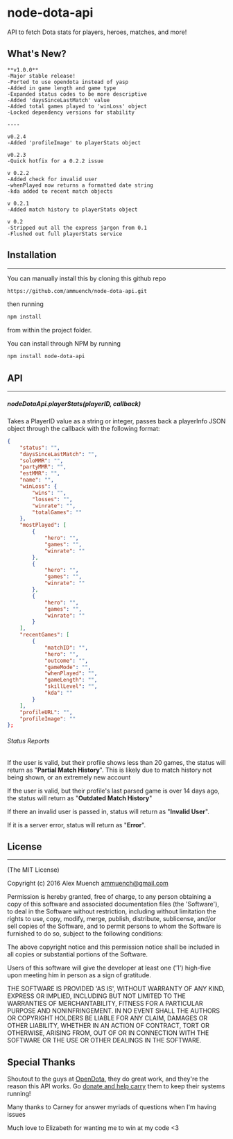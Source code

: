 # node-dota-api
API to fetch Dota stats for players, heroes, matches, and more!

## What's New? ##
    
    **v1.0.0**
    -Major stable release!
    -Ported to use opendota instead of yasp
    -Added in game length and game type
    -Expanded status codes to be more descriptive
    -Added 'daysSinceLastMatch' value
    -Added total games played to 'winLoss' object
    -Locked dependency versions for stability

    ----

    v0.2.4
    -Added 'profileImage' to playerStats object

    v0.2.3
    -Quick hotfix for a 0.2.2 issue

	v 0.2.2
	-Added check for invalid user
	-whenPlayed now returns a formatted date string
	-kda added to recent match objects

	v 0.2.1
	-Added match history to playerStats object

    v 0.2
    -Stripped out all the express jargon from 0.1
    -Flushed out full playerStats service

## Installation ##
------
You can manually install this by cloning this github repo
```bash
https://github.com/ammuench/node-dota-api.git
```
then running 
```bash
npm install
```
from within the project folder.

You can install through NPM by running
```bash
npm install node-dota-api
```

## API ##
------
##### nodeDotaApi.playerStats(*playerID*, *callback*)
Takes a PlayerID value as a string or integer, passes back a playerInfo JSON object through the callback with the following format:
```json
{
    "status": "",
    "daysSinceLastMatch": "",
    "soloMMR": "",
    "partyMMR": "",
    "estMMR": "",
    "name": "",
    "winLoss": {
        "wins": "",
        "losses": "",
        "winrate": "",
        "totalGames": ""
    },
    "mostPlayed": [
		{
            "hero": "",
            "games": "",
            "winrate": ""
        },
        {
            "hero": "",
            "games": "",
            "winrate": ""
        },
        {
            "hero": "",
            "games": "",
            "winrate": ""
        }
    ],
    "recentGames": [
		{
		    "matchID": "",
		    "hero": "",
		    "outcome": "",
            "gameMode": "",
		    "whenPlayed": "",
            "gameLength": "",
		    "skillLevel": "",
		    "kda": ""
		}
    ],
    "profileURL": "",
    "profileImage": ""
};
```
###### Status Reports

If the user is valid, but their profile shows less than 20 games, the status will return as "**Partial Match History**".  This is likely due to match history not being shown, or an extremely new account

If the user is valid, but their profile's last parsed game is over 14 days ago, the status will return as "**Outdated Match History**"

If there an invalid user is passed in, status will return as "**Invalid User**". 

If it is a server error, status will return as "**Error**".

## License ##
-----
(The MIT License)

Copyright (c) 2016 Alex Muench <ammuench@gmail.com>

Permission is hereby granted, free of charge, to any person obtaining a copy of this software and associated documentation files (the 'Software'), to deal in the Software without restriction, including without limitation the rights to use, copy, modify, merge, publish, distribute, sublicense, and/or sell copies of the Software, and to permit persons to whom the Software is furnished to do so, subject to the following conditions:

The above copyright notice and this permission notice shall be included in all copies or substantial portions of the Software.

Users of this software will give the developer at least one ('1') high-five upon meeting him in person as a sign of gratitude.

THE SOFTWARE IS PROVIDED 'AS IS', WITHOUT WARRANTY OF ANY KIND, EXPRESS OR IMPLIED, INCLUDING BUT NOT LIMITED TO THE WARRANTIES OF MERCHANTABILITY, FITNESS FOR A PARTICULAR PURPOSE AND NONINFRINGEMENT. IN NO EVENT SHALL THE AUTHORS OR COPYRIGHT HOLDERS BE LIABLE FOR ANY CLAIM, DAMAGES OR OTHER LIABILITY, WHETHER IN AN ACTION OF CONTRACT, TORT OR OTHERWISE, ARISING FROM, OUT OF OR IN CONNECTION WITH THE SOFTWARE OR THE USE OR OTHER DEALINGS IN THE SOFTWARE.

## Special Thanks ##

Shoutout to the guys at [OpenDota](http://opendota.com), they do great work, and they're the reason this API works.  Go [donate and help carry](https://www.opendota.com/carry) them to keep their systems running!

Many thanks to Carney for answer myriads of questions when I'm having issues

Much love to Elizabeth for wanting me to win at my code <3

